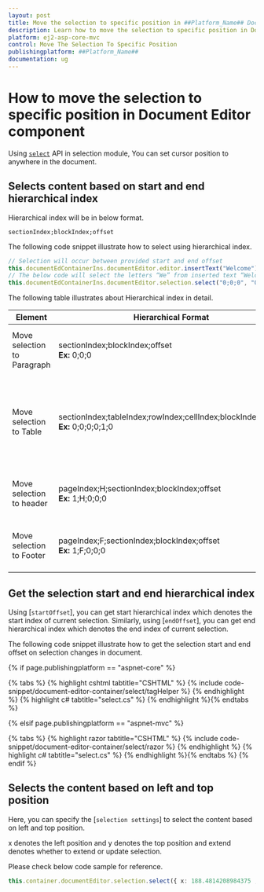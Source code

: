```yaml
---
layout: post
title: Move the selection to specific position in ##Platform_Name## Document Editor Component
description: Learn how to move the selection to specific position in Document from the ##Platform_Name## Document Editor Component
platform: ej2-asp-core-mvc
control: Move The Selection To Specific Position
publishingplatform: ##Platform_Name##
documentation: ug
---
```


# How to move the selection to specific position in Document Editor component

Using [`select`](../../api/document-editor/selection/#select) API in selection module, You can set cursor position to anywhere in the document.

## Selects content based on start and end hierarchical index

Hierarchical index will be in below format.

`sectionIndex;blockIndex;offset`

The following code snippet illustrate how to select using hierarchical index.

```typescript
// Selection will occur between provided start and end offset
this.documentEdContainerIns.documentEditor.editor.insertText("Welcome");
// The below code will select the letters “We” from inserted text “Welcome”
this.documentEdContainerIns.documentEditor.selection.select("0;0;0", "0;0;2");
```

The following table illustrates about Hierarchical index in detail.

| Element |Hierarchical Format | Explanation |
|-----------------|-------------|----|
|Move selection to Paragraph |sectionIndex;blockIndex;offset <br>**Ex:** 0;0;0|It moves the cursor to the start of paragraph.|
|Move selection to Table|sectionIndex;tableIndex;rowIndex;cellIndex;blockIndex;offset <br>**Ex:** 0;0;0;0;1;0|It moves the cursor to the second paragraph which is inside first row and cell of table.|
|Move selection to header|pageIndex;H;sectionIndex;blockIndex;offset<br>**Ex:** 1;H;0;0;0|It moves cursor to the header in second page.|
|Move selection to Footer|pageIndex;F;sectionIndex;blockIndex;offset<br>**Ex:** 1;F;0;0;0|It moves cursor to the footer in second page.|

## Get the selection start and end hierarchical index

Using [`startOffset`], you can get start hierarchical index which denotes the start index of current selection.
Similarly, using [`endOffset`], you can get end hierarchical index which denotes the end index of current selection.

The following code snippet illustrate how to get the selection start and end offset on selection changes in document.

{% if page.publishingplatform == "aspnet-core" %}

{% tabs %}
{% highlight cshtml tabtitle="CSHTML" %}
{% include code-snippet/document-editor-container/select/tagHelper %}
{% endhighlight %}
{% highlight c# tabtitle="select.cs" %}
{% endhighlight %}{% endtabs %}

{% elsif page.publishingplatform == "aspnet-mvc" %}

{% tabs %}
{% highlight razor tabtitle="CSHTML" %}
{% include code-snippet/document-editor-container/select/razor %}
{% endhighlight %}
{% highlight c# tabtitle="select.cs" %}
{% endhighlight %}{% endtabs %}
{% endif %}


## Selects the content based on left and top position

Here, you can specify the [`selection settings`] to select the content based on left and top position.

x denotes the left position and y denotes the top position and extend denotes whether to extend or update selection.

Please check below code sample for reference.

```typescript
this.container.documentEditor.selection.select({ x: 188.4814208984375 , y: 662.00005, extend: true });
```
